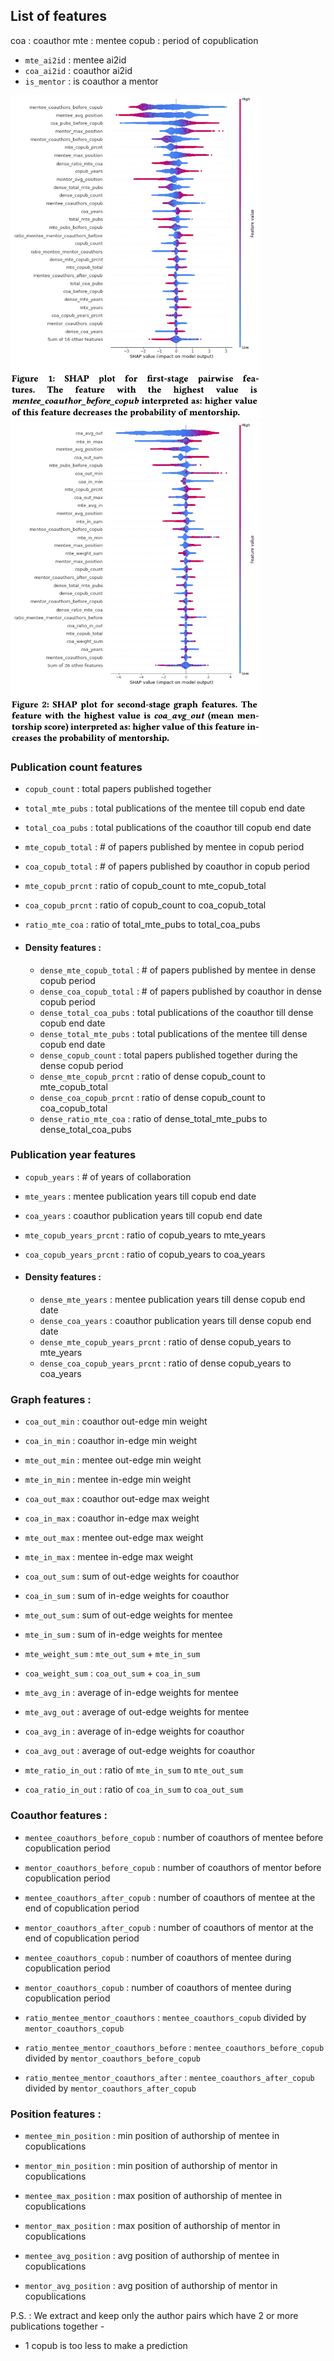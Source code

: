 
## List of features

coa : coauthor
mte : mentee
copub : period of copublication

- `mte_ai2id` : mentee ai2id
- `coa_ai2id` : coauthor ai2id
- `is_mentor` : is coauthor a mentor

<!-- ![alt-text-1](imgs/image1.jpg "title-1") ![alt-text-2](imgs/image2.jpg "title-2") -->
<img src="imgs/image1.jpg" alt="drawing" width="400"/>  <img src="imgs/image2.jpg" alt="drawing" width="400"/>


### Publication count features
- `copub_count` : total papers published together 
- `total_mte_pubs` : total publications of the mentee till copub end date
- `total_coa_pubs` : total publications of the coauthor till copub end date
- `mte_copub_total` : # of papers published by mentee in copub period
- `coa_copub_total` : # of papers published by coauthor in copub period
- `mte_copub_prcnt` : ratio of copub_count to mte_copub_total
- `coa_copub_prcnt` : ratio of copub_count to coa_copub_total
- `ratio_mte_coa` : ratio of total_mte_pubs to total_coa_pubs

- #### Density features :
    - `dense_mte_copub_total` : # of papers published by mentee in dense copub period
    - `dense_coa_copub_total` : # of papers published by coauthor in dense copub period
    - `dense_total_coa_pubs` : total publications of the coauthor till dense copub end date
    - `dense_total_mte_pubs` : total publications of the mentee till dense copub end date
    - `dense_copub_count` : total papers published together during the dense copub period
    - `dense_mte_copub_prcnt` : ratio of dense copub_count to mte_copub_total
    - `dense_coa_copub_prcnt` : ratio of dense copub_count to coa_copub_total
    - `dense_ratio_mte_coa` : ratio of dense_total_mte_pubs to dense_total_coa_pubs

### Publication year features
- `copub_years` : # of years of collaboration
- `mte_years` : mentee publication years till copub end date
- `coa_years` : coauthor publication years till copub end date
- `mte_copub_years_prcnt` : ratio of copub_years to mte_years
- `coa_copub_years_prcnt` : ratio of copub_years to coa_years

- #### Density features : 
    - `dense_mte_years` : mentee publication years till dense copub end date
    - `dense_coa_years` : coauthor publication years till dense copub end date
    - `dense_mte_copub_years_prcnt` : ratio of dense copub_years to mte_years
    - `dense_coa_copub_years_prcnt` : ratio of dense copub_years to coa_years


### Graph features : 

  - `coa_out_min` : coauthor out-edge min weight
  - `coa_in_min` : coauthor in-edge min weight
  - `mte_out_min` : mentee out-edge min weight
  - `mte_in_min` : mentee in-edge min weight
    

  - `coa_out_max` : coauthor  out-edge max weight
  - `coa_in_max` : coauthor in-edge max weight
  - `mte_out_max` : mentee  out-edge max weight
  - `mte_in_max` : mentee in-edge max weight


  - `coa_out_sum` : sum of  out-edge weights for coauthor
  - `coa_in_sum` : sum of in-edge weights for coauthor
  - `mte_out_sum` : sum of  out-edge weights for mentee
  - `mte_in_sum` : sum of in-edge weights for mentee 
  

  - `mte_weight_sum` : `mte_out_sum` + `mte_in_sum`
  - `coa_weight_sum` : `coa_out_sum` + `coa_in_sum`
    

  - `mte_avg_in` : average of in-edge weights for mentee
  - `mte_avg_out` : average of  out-edge weights for mentee
  - `coa_avg_in` : average of in-edge weights for coauthor
  - `coa_avg_out` : average of  out-edge weights for coauthor

  - `mte_ratio_in_out` : ratio of `mte_in_sum` to `mte_out_sum`
  - `coa_ratio_in_out` : ratio of `coa_in_sum` to `coa_out_sum`

### Coauthor features :

- `mentee_coauthors_before_copub` : number of coauthors of mentee before copublication period
- `mentor_coauthors_before_copub` : number of coauthors of mentor before copublication period


- `mentee_coauthors_after_copub` : number of coauthors of mentee at the end of copublication period
- `mentor_coauthors_after_copub` : number of coauthors of mentor at the end of copublication period


- `mentee_coauthors_copub` : number of coauthors of mentee during copublication period
- `mentor_coauthors_copub` : number of coauthors of mentee during copublication period


- `ratio_mentee_mentor_coauthors` : `mentee_coauthors_copub` divided by `mentor_coauthors_copub`
- `ratio_mentee_mentor_coauthors_before` : `mentee_coauthors_before_copub` divided by `mentor_coauthors_before_copub`
- `ratio_mentee_mentor_coauthors_after` : `mentee_coauthors_after_copub` divided by `mentor_coauthors_after_copub`

### Position features :
- `mentee_min_position` : min position of authorship of mentee in copublications
- `mentor_min_position` : min position of authorship of mentor in copublications


- `mentee_max_position` : max position of authorship of mentee in copublications
- `mentor_max_position` : max position of authorship of mentor in copublications


- `mentee_avg_position` : avg position of authorship of mentee in copublications
- `mentor_avg_position` : avg position of authorship of mentor in copublications



P.S. : 
We extract and keep only the author pairs which have 2 or more publications together -
- 1 copub is too less to make a prediction
